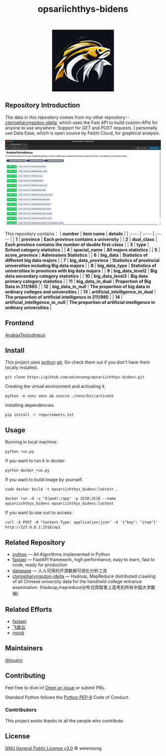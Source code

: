 <h1 align="center">opsariichthys-bidens</h1>

<p align="center">
    <img src="https://img.shields.io/badge/python_-%3E%3D3.8-blue" alt=""> 
    <img src="https://img.shields.io/badge/license_-MIT-blue" alt=""> 
    <a href="https://www.mysql.com/"><img src="https://img.shields.io/badge/-mysql-grey?style=plastic&logo=mysql" alt=""/></a>
    <a href="https://fastapi.tiangolo.com/"><img src="https://img.shields.io/badge/fastapi-grey?style=plastic&logo=fastapi" alt=""></a>
    <a href="https://www.docker.com/"><img src="https://img.shields.io/badge/docker-grey?style=plastic&logo=docker" alt=""></a>
    <a href="https://dataease.io/"><img src="https://img.shields.io/badge/dataease-grey" alt=""></a>
</p>

<p align="center">
    <img src=.public/opsariichthys-bidens.png height="200" width="200" alt="">
</p>

## Repository Introduction


The data in this repository comes from my other repository--[ctenopharyngodon-idella](https://github.com/weiensong/ctenopharyngodon-idella), which uses the Fast API to build custom APIs for anyone to use anywhere. Support for _GET_ and _POST_ requests. I personally use Data Ease, which is open source by Feizhi Cloud, for graphical analysis.  

<a><img src=.public/preview.png alt=""></a>

This repository contains：
| **number** | **item name** | **details** |
| :---- | :---- | :---- |
| **1** | **province** | **Each province contains a university** |
| **2** | **dual_class** | **Each province contains the number of double first-class** |
| **3** | **type** | **School category statistics** |
| **4** | **spacial_name** | **All majors statistics** |
| **5** | **score_province** | **Admissions Statistics** |
| **6** | **big_data** | **Statistics of different big data majors** |
| **7** | **big_data_province** | **Statistics of provincial universities including Big data majors** |
| **8** | **big_data_type** | **Statistics of universities in provinces with big data majors** |
| **9** | **big_data_level2** | **Big data secondary category statistics** |
| **10** | **big_data_level3** | **Big data primary category statistics** |
| **11** | **big_data_in_dual** | **Proportion of Big Data in 211/985** |
| **12** | **big_data_in_null** | **The proportion of big data in ordinary colleges and universities** |
| **13** | **artificial_intelligence_in_dual** | **The proportion of artificial intelligence in 211/985** |
| **14** | **artificial_intelligence_in_null** | **The proportion of artificial intelligence in ordinary universities** |


## Frontend

[AnabasTestudineus](https://github.com/touero/AnabasTestudineus)

## Install

This project uses [python](https://www.python.org/) [git](https://git-scm.com/). Go check them out if you don't have them locally installed.
```shell
git clone https://github.com/weiensong/opsariichthys-bidens.git
```

Creating the virtual environment and activating it.
```shell
python -m venv venv && source ./venv/bin/activate
```

Installing dependencies.
```shell
pip install -r requriements.txt
```

## Usage

Running in local machine:
```shell
python run.py
```

If you want to run it in docker
```shell
python docker_run.py
```

If you want to build image by yourself.
```shell
sudo docker build -t opsariichthys_bidens:lastest .
```

```shell
docker run -d -v "$(pwd):/app" -p 2518:2518 --name opsariichthys_bidens opsariichthys_bidens:lastest
```


If you want to use curl to access:
```shell
curl -X POST -H "Content-Type: application/json" -d '{"key": "item"}' http://127.0.0.1:2518/api
```

## Related Repository

- [python](https://github.com/TheAlgorithms/Python) — All Algorithms implemented in Python
- [fastapi](https://github.com/tiangolo/fastapi) — FastAPI framework, high performance, easy to learn, fast to code, ready for production
- [dataease](https://github.com/dataease/dataeasen) — 人人可用的开源数据可视化分析工具
- [ctenopharyngodon-idella](https://github.com/weiensong/ctenopharyngodon-idella) — Hadoop, MapReduce distributed crawling of all Chinese university data for the handheld college entrance examination. (Hadoop,mapreduce分布式爬取掌上高考的所有中国大学数据)


## Related Efforts

- [fastapi](https://fastapi.tiangolo.com/)
- [飞致云](https://www.fit2cloud.com/)
- [ngrok](https://ngrok.com/) 



## Maintainers

[@touero](https://github.com/touero)



## Contributing


Feel free to dive in! [Open an issue](https://github.com/weiensong/opsariichthys-bidens/issues) or submit PRs.

Standard Python follows the [Python PEP-8](https://peps.python.org/pep-0008/) Code of Conduct.


### Contributors

This project exists thanks to all the people who contribute.



## License

[GNU General Public License v3.0](https://github.com/weiensong/opsariichthys-bidens/blob/master/LICENSE) © weiensong

